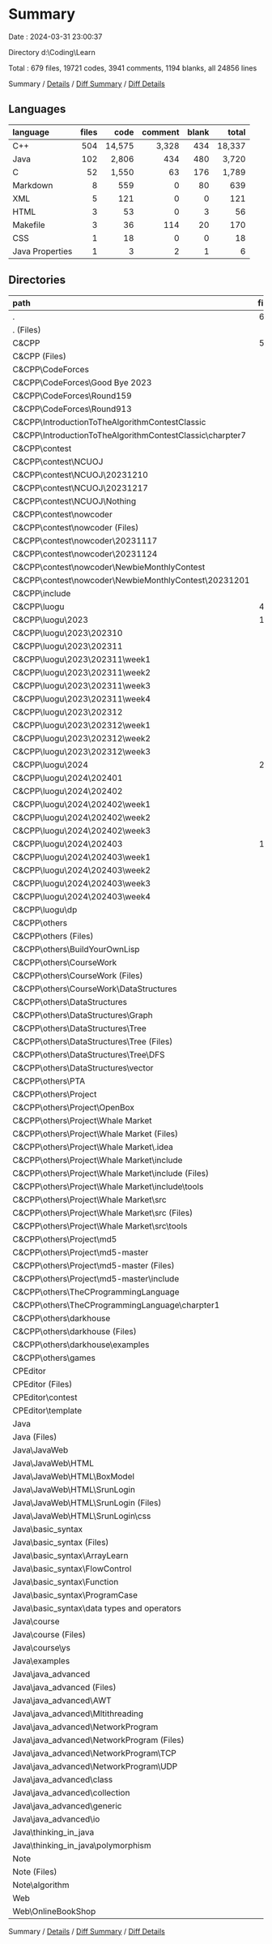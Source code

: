 # Summary

Date : 2024-03-31 23:00:37

Directory d:\\Coding\\Learn

Total : 679 files,  19721 codes, 3941 comments, 1194 blanks, all 24856 lines

Summary / [Details](details.md) / [Diff Summary](diff.md) / [Diff Details](diff-details.md)

## Languages
| language | files | code | comment | blank | total |
| :--- | ---: | ---: | ---: | ---: | ---: |
| C++ | 504 | 14,575 | 3,328 | 434 | 18,337 |
| Java | 102 | 2,806 | 434 | 480 | 3,720 |
| C | 52 | 1,550 | 63 | 176 | 1,789 |
| Markdown | 8 | 559 | 0 | 80 | 639 |
| XML | 5 | 121 | 0 | 0 | 121 |
| HTML | 3 | 53 | 0 | 3 | 56 |
| Makefile | 3 | 36 | 114 | 20 | 170 |
| CSS | 1 | 18 | 0 | 0 | 18 |
| Java Properties | 1 | 3 | 2 | 1 | 6 |

## Directories
| path | files | code | comment | blank | total |
| :--- | ---: | ---: | ---: | ---: | ---: |
| . | 679 | 19,721 | 3,941 | 1,194 | 24,856 |
| . (Files) | 3 | 30 | 0 | 2 | 32 |
| C&CPP | 547 | 15,505 | 3,442 | 618 | 19,565 |
| C&CPP (Files) | 5 | 309 | 0 | 3 | 312 |
| C&CPP\\CodeForces | 6 | 175 | 11 | 6 | 192 |
| C&CPP\\CodeForces\\Good Bye 2023 | 1 | 28 | 10 | 4 | 42 |
| C&CPP\\CodeForces\\Round159 | 2 | 43 | 1 | 0 | 44 |
| C&CPP\\CodeForces\\Round913 | 3 | 104 | 0 | 2 | 106 |
| C&CPP\\IntroductionToTheAlgorithmContestClassic | 1 | 44 | 1 | 0 | 45 |
| C&CPP\\IntroductionToTheAlgorithmContestClassic\\charpter7 | 1 | 44 | 1 | 0 | 45 |
| C&CPP\\contest | 33 | 881 | 114 | 25 | 1,020 |
| C&CPP\\contest\\NCUOJ | 23 | 681 | 63 | 19 | 763 |
| C&CPP\\contest\\NCUOJ\\20231210 | 4 | 65 | 28 | 3 | 96 |
| C&CPP\\contest\\NCUOJ\\20231217 | 9 | 236 | 34 | 6 | 276 |
| C&CPP\\contest\\NCUOJ\\Nothing | 10 | 380 | 1 | 10 | 391 |
| C&CPP\\contest\\nowcoder | 10 | 200 | 51 | 6 | 257 |
| C&CPP\\contest\\nowcoder (Files) | 5 | 107 | 14 | 4 | 125 |
| C&CPP\\contest\\nowcoder\\20231117 | 1 | 17 | 0 | 0 | 17 |
| C&CPP\\contest\\nowcoder\\20231124 | 2 | 35 | 37 | 1 | 73 |
| C&CPP\\contest\\nowcoder\\NewbieMonthlyContest | 2 | 41 | 0 | 1 | 42 |
| C&CPP\\contest\\nowcoder\\NewbieMonthlyContest\\20231201 | 2 | 41 | 0 | 1 | 42 |
| C&CPP\\include | 8 | 324 | 0 | 30 | 354 |
| C&CPP\\luogu | 401 | 11,474 | 3,079 | 278 | 14,831 |
| C&CPP\\luogu\\2023 | 142 | 3,420 | 1,067 | 210 | 4,697 |
| C&CPP\\luogu\\2023\\202310 | 29 | 670 | 276 | 83 | 1,029 |
| C&CPP\\luogu\\2023\\202311 | 82 | 1,977 | 619 | 102 | 2,698 |
| C&CPP\\luogu\\2023\\202311\\week1 | 39 | 874 | 194 | 18 | 1,086 |
| C&CPP\\luogu\\2023\\202311\\week2 | 9 | 230 | 47 | 29 | 306 |
| C&CPP\\luogu\\2023\\202311\\week3 | 26 | 646 | 313 | 51 | 1,010 |
| C&CPP\\luogu\\2023\\202311\\week4 | 8 | 227 | 65 | 4 | 296 |
| C&CPP\\luogu\\2023\\202312 | 31 | 773 | 172 | 25 | 970 |
| C&CPP\\luogu\\2023\\202312\\week1 | 15 | 402 | 20 | 9 | 431 |
| C&CPP\\luogu\\2023\\202312\\week2 | 2 | 30 | 54 | 15 | 99 |
| C&CPP\\luogu\\2023\\202312\\week3 | 14 | 341 | 98 | 1 | 440 |
| C&CPP\\luogu\\2024 | 244 | 7,581 | 1,882 | 58 | 9,521 |
| C&CPP\\luogu\\2024\\202401 | 33 | 1,094 | 79 | 7 | 1,180 |
| C&CPP\\luogu\\2024\\202402 | 78 | 2,550 | 880 | 14 | 3,444 |
| C&CPP\\luogu\\2024\\202402\\week1 | 22 | 711 | 521 | 1 | 1,233 |
| C&CPP\\luogu\\2024\\202402\\week2 | 31 | 1,050 | 120 | 7 | 1,177 |
| C&CPP\\luogu\\2024\\202402\\week3 | 25 | 789 | 239 | 6 | 1,034 |
| C&CPP\\luogu\\2024\\202403 | 133 | 3,937 | 923 | 37 | 4,897 |
| C&CPP\\luogu\\2024\\202403\\week1 | 34 | 957 | 521 | 11 | 1,489 |
| C&CPP\\luogu\\2024\\202403\\week2 | 33 | 962 | 61 | 11 | 1,034 |
| C&CPP\\luogu\\2024\\202403\\week3 | 34 | 1,104 | 165 | 10 | 1,279 |
| C&CPP\\luogu\\2024\\202403\\week4 | 32 | 914 | 176 | 5 | 1,095 |
| C&CPP\\luogu\\dp | 15 | 473 | 130 | 10 | 613 |
| C&CPP\\others | 93 | 2,298 | 237 | 276 | 2,811 |
| C&CPP\\others (Files) | 13 | 285 | 17 | 30 | 332 |
| C&CPP\\others\\BuildYourOwnLisp | 4 | 95 | 6 | 22 | 123 |
| C&CPP\\others\\CourseWork | 17 | 455 | 30 | 58 | 543 |
| C&CPP\\others\\CourseWork (Files) | 15 | 385 | 8 | 39 | 432 |
| C&CPP\\others\\CourseWork\\DataStructures | 2 | 70 | 22 | 19 | 111 |
| C&CPP\\others\\DataStructures | 5 | 144 | 23 | 8 | 175 |
| C&CPP\\others\\DataStructures\\Graph | 1 | 43 | 23 | 0 | 66 |
| C&CPP\\others\\DataStructures\\Tree | 3 | 91 | 0 | 7 | 98 |
| C&CPP\\others\\DataStructures\\Tree (Files) | 2 | 72 | 0 | 7 | 79 |
| C&CPP\\others\\DataStructures\\Tree\\DFS | 1 | 19 | 0 | 0 | 19 |
| C&CPP\\others\\DataStructures\\vector | 1 | 10 | 0 | 1 | 11 |
| C&CPP\\others\\PTA | 6 | 191 | 28 | 15 | 234 |
| C&CPP\\others\\Project | 27 | 799 | 121 | 108 | 1,028 |
| C&CPP\\others\\Project\\OpenBox | 4 | 37 | 23 | 4 | 64 |
| C&CPP\\others\\Project\\Whale Market | 13 | 276 | 75 | 38 | 389 |
| C&CPP\\others\\Project\\Whale Market (Files) | 2 | 48 | 72 | 22 | 142 |
| C&CPP\\others\\Project\\Whale Market\\.idea | 5 | 121 | 0 | 0 | 121 |
| C&CPP\\others\\Project\\Whale Market\\include | 3 | 46 | 2 | 9 | 57 |
| C&CPP\\others\\Project\\Whale Market\\include (Files) | 1 | 10 | 0 | 3 | 13 |
| C&CPP\\others\\Project\\Whale Market\\include\\tools | 2 | 36 | 2 | 6 | 44 |
| C&CPP\\others\\Project\\Whale Market\\src | 3 | 61 | 1 | 7 | 69 |
| C&CPP\\others\\Project\\Whale Market\\src (Files) | 1 | 16 | 0 | 2 | 18 |
| C&CPP\\others\\Project\\Whale Market\\src\\tools | 2 | 45 | 1 | 5 | 51 |
| C&CPP\\others\\Project\\md5 | 4 | 52 | 23 | 8 | 83 |
| C&CPP\\others\\Project\\md5-master | 6 | 434 | 0 | 58 | 492 |
| C&CPP\\others\\Project\\md5-master (Files) | 4 | 247 | 0 | 37 | 284 |
| C&CPP\\others\\Project\\md5-master\\include | 2 | 187 | 0 | 21 | 208 |
| C&CPP\\others\\TheCProgrammingLanguage | 8 | 94 | 6 | 11 | 111 |
| C&CPP\\others\\TheCProgrammingLanguage\\charpter1 | 8 | 94 | 6 | 11 | 111 |
| C&CPP\\others\\darkhouse | 12 | 201 | 6 | 22 | 229 |
| C&CPP\\others\\darkhouse (Files) | 7 | 77 | 1 | 14 | 92 |
| C&CPP\\others\\darkhouse\\examples | 5 | 124 | 5 | 8 | 137 |
| C&CPP\\others\\games | 1 | 34 | 0 | 2 | 36 |
| CPEditor | 30 | 1,073 | 100 | 28 | 1,201 |
| CPEditor (Files) | 20 | 775 | 52 | 19 | 846 |
| CPEditor\\contest | 8 | 265 | 48 | 6 | 319 |
| CPEditor\\template | 2 | 33 | 0 | 3 | 36 |
| Java | 96 | 2,971 | 399 | 521 | 3,891 |
| Java (Files) | 6 | 342 | 0 | 66 | 408 |
| Java\\JavaWeb | 3 | 56 | 0 | 3 | 59 |
| Java\\JavaWeb\\HTML | 3 | 56 | 0 | 3 | 59 |
| Java\\JavaWeb\\HTML\\BoxModel | 1 | 23 | 0 | 2 | 25 |
| Java\\JavaWeb\\HTML\\SrunLogin | 2 | 33 | 0 | 1 | 34 |
| Java\\JavaWeb\\HTML\\SrunLogin (Files) | 1 | 15 | 0 | 1 | 16 |
| Java\\JavaWeb\\HTML\\SrunLogin\\css | 1 | 18 | 0 | 0 | 18 |
| Java\\basic_syntax | 21 | 557 | 129 | 104 | 790 |
| Java\\basic_syntax (Files) | 2 | 55 | 0 | 13 | 68 |
| Java\\basic_syntax\\ArrayLearn | 1 | 35 | 8 | 5 | 48 |
| Java\\basic_syntax\\FlowControl | 5 | 79 | 28 | 18 | 125 |
| Java\\basic_syntax\\Function | 1 | 81 | 1 | 10 | 92 |
| Java\\basic_syntax\\ProgramCase | 7 | 202 | 69 | 30 | 301 |
| Java\\basic_syntax\\data types and operators | 5 | 105 | 23 | 28 | 156 |
| Java\\course | 8 | 149 | 22 | 38 | 209 |
| Java\\course (Files) | 7 | 125 | 22 | 35 | 182 |
| Java\\course\\ys | 1 | 24 | 0 | 3 | 27 |
| Java\\examples | 18 | 888 | 70 | 139 | 1,097 |
| Java\\java_advanced | 38 | 925 | 178 | 161 | 1,264 |
| Java\\java_advanced (Files) | 4 | 76 | 3 | 11 | 90 |
| Java\\java_advanced\\AWT | 2 | 25 | 0 | 5 | 30 |
| Java\\java_advanced\\Mltithreading | 3 | 184 | 38 | 27 | 249 |
| Java\\java_advanced\\NetworkProgram | 7 | 120 | 5 | 22 | 147 |
| Java\\java_advanced\\NetworkProgram (Files) | 1 | 14 | 5 | 3 | 22 |
| Java\\java_advanced\\NetworkProgram\\TCP | 2 | 31 | 0 | 6 | 37 |
| Java\\java_advanced\\NetworkProgram\\UDP | 4 | 75 | 0 | 13 | 88 |
| Java\\java_advanced\\class | 8 | 211 | 40 | 57 | 308 |
| Java\\java_advanced\\collection | 6 | 96 | 79 | 16 | 191 |
| Java\\java_advanced\\generic | 3 | 42 | 1 | 9 | 52 |
| Java\\java_advanced\\io | 5 | 171 | 12 | 14 | 197 |
| Java\\thinking_in_java | 2 | 54 | 0 | 10 | 64 |
| Java\\thinking_in_java\\polymorphism | 2 | 54 | 0 | 10 | 64 |
| Note | 2 | 127 | 0 | 25 | 152 |
| Note (Files) | 1 | 69 | 0 | 15 | 84 |
| Note\\algorithm | 1 | 58 | 0 | 10 | 68 |
| Web | 1 | 15 | 0 | 0 | 15 |
| Web\\OnlineBookShop | 1 | 15 | 0 | 0 | 15 |

Summary / [Details](details.md) / [Diff Summary](diff.md) / [Diff Details](diff-details.md)